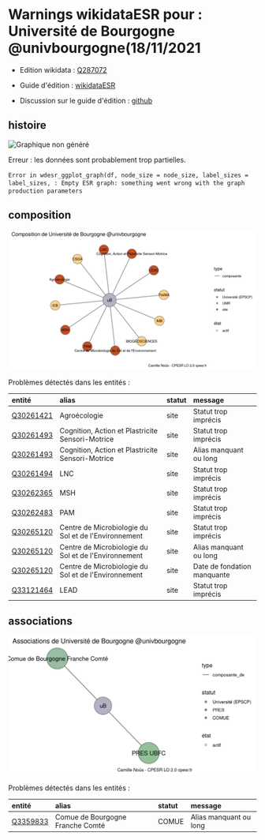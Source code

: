 Warnings wikidataESR pour : Université de Bourgogne @univbourgogne(18/11/2021
================

- Edition wikidata : [Q287072](https://www.wikidata.org/wiki/Q287072)
- Guide d'édition : [wikidataESR](https://github.com/cpesr/wikidataESR/)

- Discussion sur le guide d'édition : [github](https://github.com/cpesr/wikidataESR/issues)



## histoire 

![Graphique non généré](Q287072-histoire.png) 

 


Erreur : les données sont probablement trop partielles.
```
Error in wdesr_ggplot_graph(df, node_size = node_size, label_sizes = label_sizes, : Empty ESR graph: something went wrong with the graph production parameters

``` 



## composition 

![Graphique non généré](Q287072-composition.png) 

Problèmes détectés dans les entités :

|entité                                               |alias                                                |statut |message                     |
|:----------------------------------------------------|:----------------------------------------------------|:------|:---------------------------|
|[Q30261421](https://www.wikidata.org/wiki/Q30261421) |Agroécologie                                         |site   |Statut trop imprécis        |
|[Q30261493](https://www.wikidata.org/wiki/Q30261493) |Cognition, Action et Plastricite Sensori-Motrice     |site   |Statut trop imprécis        |
|[Q30261493](https://www.wikidata.org/wiki/Q30261493) |Cognition, Action et Plastricite Sensori-Motrice     |site   |Alias manquant ou long      |
|[Q30261494](https://www.wikidata.org/wiki/Q30261494) |LNC                                                  |site   |Statut trop imprécis        |
|[Q30262365](https://www.wikidata.org/wiki/Q30262365) |MSH                                                  |site   |Statut trop imprécis        |
|[Q30262483](https://www.wikidata.org/wiki/Q30262483) |PAM                                                  |site   |Statut trop imprécis        |
|[Q30265120](https://www.wikidata.org/wiki/Q30265120) |Centre de Microbiologie du Sol et de l'Environnement |site   |Statut trop imprécis        |
|[Q30265120](https://www.wikidata.org/wiki/Q30265120) |Centre de Microbiologie du Sol et de l'Environnement |site   |Alias manquant ou long      |
|[Q30265120](https://www.wikidata.org/wiki/Q30265120) |Centre de Microbiologie du Sol et de l'Environnement |site   |Date de fondation manquante |
|[Q33121464](https://www.wikidata.org/wiki/Q33121464) |LEAD                                                 |site   |Statut trop imprécis        |

 



## associations 

![Graphique non généré](Q287072-associations.png) 

Problèmes détectés dans les entités :

|entité                                             |alias                            |statut |message                |
|:--------------------------------------------------|:--------------------------------|:------|:----------------------|
|[Q3359833](https://www.wikidata.org/wiki/Q3359833) |Comue de Bourgogne Franche Comté |COMUE  |Alias manquant ou long |

 

